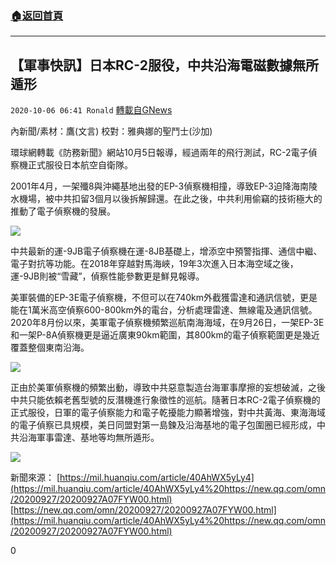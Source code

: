 ###  [:house:返回首頁](https://github.com/ourhimalayas/txt)
---

## 【軍事快訊】日本RC-2服役，中共沿海電磁數據無所遁形
`2020-10-06 06:41 Ronald` [轉載自GNews](https://gnews.org/zh-hant/406081/)

內新聞/素材：鷹(文言)       校對：雅典娜的聖鬥士(沙加)

環球網轉載《防務新聞》網站10月5日報導，經過兩年的飛行測試，RC-2電子偵察機正式服役日本航空自衛隊。

2001年4月，一架殲8與沖繩基地出發的EP-3偵察機相撞，導致EP-3迫降海南陵水機場，被中共扣留3個月以後拆解歸還。在此之後，中共利用偷竊的技術極大的推動了電子偵察機的發展。

![]()![](https://s3.amazonaws.com/gnews-media-offload/wp-content/uploads/2020/10/06061324/image0-14.jpg)

中共最新的運-9JB電子偵察機在運-8JB基礎上，增添空中預警指揮、通信中繼、電子對抗等功能。在2018年穿越對馬海峽，19年3次進入日本海空域之後，運-9JB則被“雪藏”，偵察性能參數更是鮮見報導。

美軍裝備的EP-3E電子偵察機，不但可以在740km外截獲雷達和通訊信號，更是能在1萬米高空偵察600-800km外的電台，分析處理雷達、無線電及通訊信號。 2020年8月份以來，美軍電子偵察機頻繁巡航南海海域，在9月26日，一架EP-3E和一架P-8A偵察機更是逼近廣東90km範圍，其800km的電子偵察範圍更是幾近覆蓋整個東南沿海。

![]()![](https://s3.amazonaws.com/gnews-media-offload/wp-content/uploads/2020/10/06061250/image1-11.jpg)

正由於美軍偵察機的頻繁出動，導致中共惡意製造台海軍事摩擦的妄想破滅，之後中共只能依賴老舊型號的反潛機進行象徵性的巡航。隨著日本RC-2電子偵察機的正式服役，日軍的電子偵察能力和電子乾擾能力顯著增強，對中共黃海、東海海域的電子偵察已具規模，美日同盟對第一島鍊及沿海基地的電子包圍圈已經形成，中共沿海軍事雷達、基地等均無所遁形。

![]()![](https://s3.amazonaws.com/gnews-media-offload/wp-content/uploads/2020/10/06061345/image0-1-6.jpg)

新聞來源： [https://mil.huanqiu.com/article/40AhWX5yLy4](https://mil.huanqiu.com/article/40AhWX5yLy4%20https://new.qq.com/omn/20200927/20200927A07FYW00.html)
 [https://new.qq.com/omn/20200927/20200927A07FYW00.html](https://mil.huanqiu.com/article/40AhWX5yLy4%20https://new.qq.com/omn/20200927/20200927A07FYW00.html)

0

